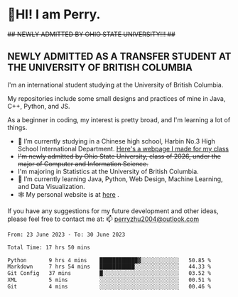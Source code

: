 # 🌄HI! I am Perry. <br> #
<s>## NEWLY ADMITTED BY OHIO STATE UNIVERSITY!!! ##</s>
## NEWLY ADMITTED AS A TRANSFER STUDENT AT THE UNIVERSITY OF BRITISH COLUMBIA ##
I'm an international student studying at the University of British Columbia. <br>

My repositories include some small designs and practices of mine in Java, C++, Python, and JS. <br>

As a beginner in coding, my interest is pretty broad, and I'm learning a lot of things. <br>
- 🔭 I’m currently studying in a Chinese high school, Harbin No.3 High School International Department. [Here's a webpage I made for my class](https://perry2004.github.io/weirdos/)
- <s> I'm newly admitted by Ohio State University, class of 2026, under the major of Computer and Information Science. </s>
- I'm majoring in Statistics at the University of British Columbia. 
- 🌱 I’m currently learning Java, Python, Web Design, Machine Learning, and Data Visualization. 
- 🕸️ My personal website is at <a href="https://zhu-yp.cn">here</a> .  

If you have any suggestions for my future development and other ideas, please feel free to contact me at: 📫 [perryzhu2004@outlook.com](mailto:perryzhu2004@outlook.com)

<!--START_SECTION:waka-->

```txt
From: 23 June 2023 - To: 30 June 2023

Total Time: 17 hrs 50 mins

Python       9 hrs 4 mins    ████████████▓░░░░░░░░░░░░   50.85 %
Markdown     7 hrs 54 mins   ███████████░░░░░░░░░░░░░░   44.33 %
Git Config   37 mins         █░░░░░░░░░░░░░░░░░░░░░░░░   03.52 %
XML          5 mins          ░░░░░░░░░░░░░░░░░░░░░░░░░   00.51 %
Git          4 mins          ░░░░░░░░░░░░░░░░░░░░░░░░░   00.46 %
```

<!--END_SECTION:waka-->
